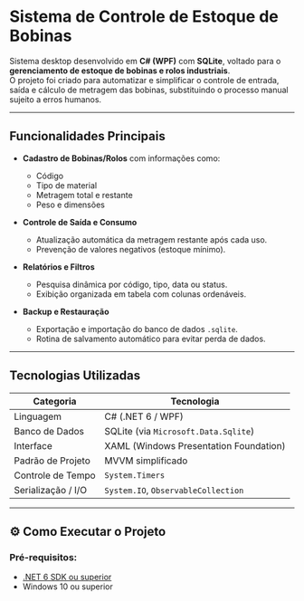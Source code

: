 # Sistema de Controle de Estoque de Bobinas

Sistema desktop desenvolvido em **C# (WPF)** com **SQLite**, voltado para o **gerenciamento de estoque de bobinas e rolos industriais**.  
O projeto foi criado para automatizar e simplificar o controle de entrada, saída e cálculo de metragem das bobinas, substituindo o processo manual sujeito a erros humanos.

---

## Funcionalidades Principais

- **Cadastro de Bobinas/Rolos** com informações como:
  - Código
  - Tipo de material
  - Metragem total e restante
  - Peso e dimensões

- **Controle de Saída e Consumo**
  - Atualização automática da metragem restante após cada uso.
  - Prevenção de valores negativos (estoque mínimo).

- **Relatórios e Filtros**
  - Pesquisa dinâmica por código, tipo, data ou status.
  - Exibição organizada em tabela com colunas ordenáveis.

- **Backup e Restauração**
  - Exportação e importação do banco de dados `.sqlite`.
  - Rotina de salvamento automático para evitar perda de dados.

---

## Tecnologias Utilizadas

| Categoria | Tecnologia |
|------------|-------------|
| Linguagem  | C# (.NET 6 / WPF) |
| Banco de Dados | SQLite (via `Microsoft.Data.Sqlite`) |
| Interface | XAML (Windows Presentation Foundation) |
| Padrão de Projeto | MVVM simplificado |
| Controle de Tempo | `System.Timers` |
| Serialização / I/O | `System.IO`, `ObservableCollection` |

---

## ⚙️ Como Executar o Projeto

### Pré-requisitos:
- [.NET 6 SDK ou superior](https://dotnet.microsoft.com/download)
- Windows 10 ou superior




